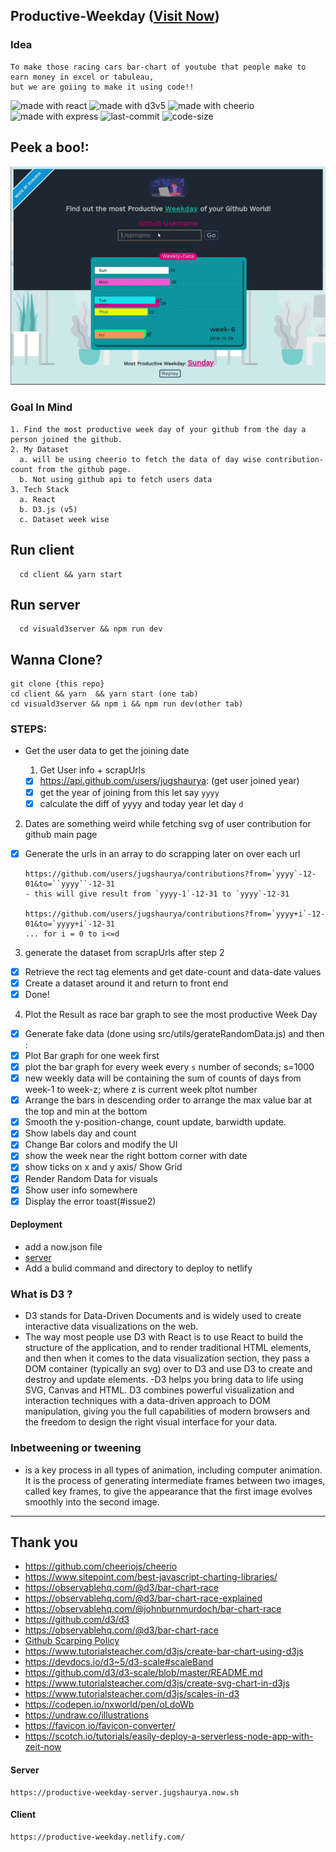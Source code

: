 ## Productive-Weekday ([Visit Now](https://productive-weekday.netlify.com/))

### Idea
```
To make those racing cars bar-chart of youtube that people make to earn money in excel or tabuleau,
but we are goiing to make it using code!!
```

<img src="https://img.shields.io/badge/made%20with-react-cyan.svg" alt="made with react"> <img src="https://img.shields.io/badge/made%20with-d3v5-yellow.svg" alt="made with d3v5">
<img src="https://img.shields.io/badge/made%20with-cheerio-green.svg" alt="made with cheerio"> <img src="https://img.shields.io/badge/made%20with-express-black.svg" alt="made with express">
<img src="https://img.shields.io/github/last-commit/jugshaurya/productive-weekday" alt="last-commit"> <img src="https://img.shields.io/github/languages/code-size/jugshaurya/productive-weekday" alt="code-size">


## Peek a boo!:

![](app.gif)

### Goal In Mind

```
1. Find the most productive week day of your github from the day a person joined the github.
2. My Dataset
  a. will be using cheerio to fetch the data of day wise contribution-count from the github page.
  b. Not using github api to fetch users data
3. Tech Stack
  a. React
  b. D3.js (v5)
  c. Dataset week wise
```

## Run client

```
  cd client && yarn start
```

## Run server

```
  cd visuald3server && npm run dev
```

## Wanna Clone?

```
git clone {this repo}
cd client && yarn  && yarn start (one tab)
cd visuald3server && npm i && npm run dev(other tab)

```

### STEPS:

- Get the user data to get the joining date

  1. Get User info + scrapUrls

  - [x] https://api.github.com/users/jugshaurya: (get user joined year)
  - [x] get the year of joining from this let say `yyyy`
  - [x] calculate the diff of yyyy and today year let day `d`

2. Dates are something weird while fetching svg of user contribution for github main page

- [x] Generate the urls in an array to do scrapping later on over each url

  ```
  https://github.com/users/jugshaurya/contributions?from=`yyyy`-12-01&to=``yyyy``-12-31
  - this will give result from `yyyy-1`-12-31 to `yyyy`-12-31

  https://github.com/users/jugshaurya/contributions?from=`yyyy+i`-12-01&to=`yyyy+i`-12-31
  ... for i = 0 to i<=d
  ```

3. generate the dataset from scrapUrls after step 2

- [x] Retrieve the rect tag elements and get date-count and data-date values
- [x] Create a dataset around it and return to front end
- [x] Done!

4. Plot the Result as race bar graph to see the most productive Week Day

- [x] Generate fake data (done using src/utils/gerateRandomData.js) and then :
- [x] Plot Bar graph for one week first
- [x] plot the bar graph for every week every `s` number of seconds; s=1000
- [x] new weekly data will be containing the sum of counts of days from week-1 to week-z; where z is current week pltot number
- [x] Arrange the bars in descending order to arrange the max value bar at the top and min at the bottom
- [x] Smooth the y-position-change, count update, barwidth update.
- [x] Show labels day and count
- [x] Change Bar colors and modify the UI
- [x] show the week near the right bottom corner with date
- [x] show ticks on x and y axis/ Show Grid
- [x] Render Random Data for visuals
- [x] Show user info somewhere
- [x] Display the error toast(#issue2)

#### Deployment

- add a now.json file
- [server](https://productive-weekday-server.jugshaurya.now.sh)
- Add a bulid command and directory to deploy to netlify

### What is D3 ?

- D3 stands for Data-Driven Documents and is widely used to create interactive data visualizations on the web.
- The way most people use D3 with React is to use React to build the structure of the application, and to render traditional HTML elements, and then when it comes to the data visualization section, they pass a DOM container (typically an svg) over to D3 and use D3 to create and destroy and update elements.
  -D3 helps you bring data to life using SVG, Canvas and HTML. D3 combines powerful visualization and interaction techniques with a data-driven approach to DOM manipulation, giving you the full capabilities of modern browsers and the freedom to design the right visual interface for your data.

### Inbetweening or tweening

- is a key process in all types of animation, including computer animation. It is the process of generating intermediate frames between two images, called key frames, to give the appearance that the first image evolves smoothly into the second image.

---

## Thank you

- https://github.com/cheeriojs/cheerio
- https://www.sitepoint.com/best-javascript-charting-libraries/
- https://observablehq.com/@d3/bar-chart-race
- https://observablehq.com/@d3/bar-chart-race-explained
- https://observablehq.com/@johnburnmurdoch/bar-chart-race
- https://github.com/d3/d3
- https://observablehq.com/@d3/bar-chart-race
- [Github Scarping Policy ](https://help.github.com/en/github/site-policy/github-acceptable-use-policies#5-scraping-and-api-usage-restrictions)
- https://www.tutorialsteacher.com/d3js/create-bar-chart-using-d3js
- https://devdocs.io/d3~5/d3-scale#scaleBand
- https://github.com/d3/d3-scale/blob/master/README.md
- https://www.tutorialsteacher.com/d3js/create-svg-chart-in-d3js
- https://www.tutorialsteacher.com/d3js/scales-in-d3
- https://codepen.io/nxworld/pen/oLdoWb
- https://undraw.co/illustrations
- https://favicon.io/favicon-converter/
- https://scotch.io/tutorials/easily-deploy-a-serverless-node-app-with-zeit-now

#### Server

```
https://productive-weekday-server.jugshaurya.now.sh
```

#### Client

```
https://productive-weekday.netlify.com/
```
